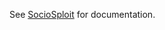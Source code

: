 See <a href="https://www.sociosploit.com/twitter-remote-access-trojan-twittersploit.html">SocioSploit</a> for documentation.
